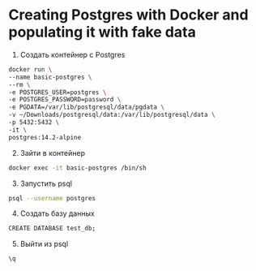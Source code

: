 # Creating Postgres with Docker and populating it with fake data

1. Создать контейнер с Postgres
```bash
docker run \
--name basic-postgres \
--rm \
-e POSTGRES_USER=postgres \
-e POSTGRES_PASSWORD=password \
-e PGDATA=/var/lib/postgresql/data/pgdata \
-v ~/Downloads/postgresql/data:/var/lib/postgresql/data \
-p 5432:5432 \
-it \
postgres:14.2-alpine
```

2. Зайти в контейнер
```bash
docker exec -it basic-postgres /bin/sh
```

3. Запустить psql
```bash
psql --username postgres
```

4. Создать базу данных
```bash
CREATE DATABASE test_db;
```

5. Выйти из psql
```bash
\q
